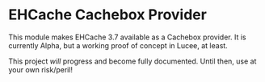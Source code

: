 # EHCache Cachebox Provider

This module makes EHCache 3.7 available as a Cachebox provider. It is currently Alpha, but a working proof of concept in Lucee, at least.

This project _will_ progress and become fully documented. Until then, use at your own risk/peril!